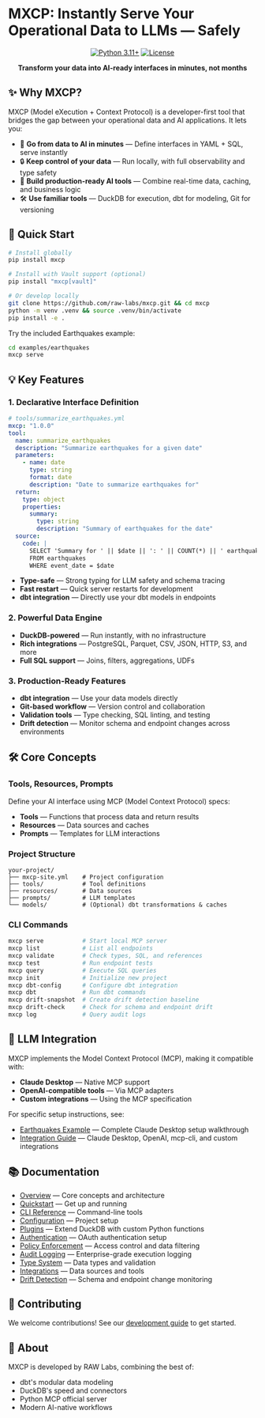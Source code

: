 # MXCP: Instantly Serve Your Operational Data to LLMs — Safely

<div align="center">

[![Python 3.11+](https://img.shields.io/badge/python-3.11+-blue.svg)](https://www.python.org/downloads/)
[![License](https://img.shields.io/badge/license-BSL-green.svg)](LICENSE)

**Transform your data into AI-ready interfaces in minutes, not months**

</div>

## ✨ Why MXCP?

MXCP (Model eXecution + Context Protocol) is a developer-first tool that bridges the gap between your operational data and AI applications. It lets you:

- 🚀 **Go from data to AI in minutes** — Define interfaces in YAML + SQL, serve instantly
- 🔒 **Keep control of your data** — Run locally, with full observability and type safety
- 🎯 **Build production-ready AI tools** — Combine real-time data, caching, and business logic
- 🛠️ **Use familiar tools** — DuckDB for execution, dbt for modeling, Git for versioning

## 🚀 Quick Start

```bash
# Install globally
pip install mxcp

# Install with Vault support (optional)
pip install "mxcp[vault]"

# Or develop locally
git clone https://github.com/raw-labs/mxcp.git && cd mxcp
python -m venv .venv && source .venv/bin/activate
pip install -e .
```

Try the included Earthquakes example:
```bash
cd examples/earthquakes
mxcp serve
```

## 💡 Key Features

### 1. Declarative Interface Definition
```yaml
# tools/summarize_earthquakes.yml
mxcp: "1.0.0"
tool:
  name: summarize_earthquakes
  description: "Summarize earthquakes for a given date"
  parameters:
    - name: date
      type: string
      format: date
      description: "Date to summarize earthquakes for"
  return:
    type: object
    properties:
      summary:
        type: string
        description: "Summary of earthquakes for the date"
  source:
    code: |
      SELECT 'Summary for ' || $date || ': ' || COUNT(*) || ' earthquakes' AS summary
      FROM earthquakes
      WHERE event_date = $date
```

- **Type-safe** — Strong typing for LLM safety and schema tracing
- **Fast restart** — Quick server restarts for development
- **dbt integration** — Directly use your dbt models in endpoints

### 2. Powerful Data Engine
- **DuckDB-powered** — Run instantly, with no infrastructure
- **Rich integrations** — PostgreSQL, Parquet, CSV, JSON, HTTP, S3, and more
- **Full SQL support** — Joins, filters, aggregations, UDFs

### 3. Production-Ready Features
- **dbt integration** — Use your data models directly
- **Git-based workflow** — Version control and collaboration
- **Validation tools** — Type checking, SQL linting, and testing
- **Drift detection** — Monitor schema and endpoint changes across environments

## 🛠️ Core Concepts

### Tools, Resources, Prompts
Define your AI interface using MCP (Model Context Protocol) specs:
- **Tools** — Functions that process data and return results
- **Resources** — Data sources and caches
- **Prompts** — Templates for LLM interactions

### Project Structure
```
your-project/
├── mxcp-site.yml    # Project configuration
├── tools/           # Tool definitions
├── resources/       # Data sources
├── prompts/         # LLM templates
└── models/          # (Optional) dbt transformations & caches
```

### CLI Commands
```bash
mxcp serve           # Start local MCP server
mxcp list            # List all endpoints
mxcp validate        # Check types, SQL, and references
mxcp test            # Run endpoint tests
mxcp query           # Execute SQL queries
mxcp init            # Initialize new project
mxcp dbt-config      # Configure dbt integration
mxcp dbt             # Run dbt commands
mxcp drift-snapshot  # Create drift detection baseline
mxcp drift-check     # Check for schema and endpoint drift
mxcp log             # Query audit logs
```

## 🔌 LLM Integration

MXCP implements the Model Context Protocol (MCP), making it compatible with:

- **Claude Desktop** — Native MCP support
- **OpenAI-compatible tools** — Via MCP adapters
- **Custom integrations** — Using the MCP specification

For specific setup instructions, see:
- [Earthquakes Example](examples/earthquakes/README.md) — Complete Claude Desktop setup walkthrough
- [Integration Guide](docs/integrations.md) — Claude Desktop, OpenAI, mcp-cli, and custom integrations

## 📚 Documentation

- [Overview](docs/overview.md) — Core concepts and architecture
- [Quickstart](docs/quickstart.md) — Get up and running
- [CLI Reference](docs/cli.md) — Command-line tools
- [Configuration](docs/configuration.md) — Project setup
- [Plugins](docs/plugins.md) — Extend DuckDB with custom Python functions
- [Authentication](docs/authentication.md) — OAuth authentication setup
- [Policy Enforcement](docs/policies.md) — Access control and data filtering
- [Audit Logging](docs/auditing.md) — Enterprise-grade execution logging
- [Type System](docs/type-system.md) — Data types and validation
- [Integrations](docs/integrations.md) — Data sources and tools
- [Drift Detection](docs/drift-detection.md) — Schema and endpoint change monitoring

## 🤝 Contributing

We welcome contributions! See our [development guide](docs/dev-guide.md) to get started.

## 🧠 About

MXCP is developed by RAW Labs, combining the best of:
- dbt's modular data modeling
- DuckDB's speed and connectors
- Python MCP official server
- Modern AI-native workflows

